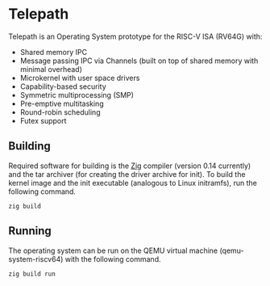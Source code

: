 # Telepath

Telepath is an Operating System prototype for the RISC-V ISA (RV64G) with:

- Shared memory IPC
- Message passing IPC via Channels (built on top of shared memory with minimal overhead)
- Microkernel with user space drivers
- Capability-based security
- Symmetric multiprocessing (SMP)
- Pre-emptive multitasking
- Round-robin scheduling
- Futex support

## Building

Required software for building is the [Zig](https://ziglang.org) compiler (version 0.14 currently) and the tar archiver (for creating the driver archive for init). To build the kernel image and the init executable (analogous to Linux initramfs), run the following command.

```
zig build
```

## Running

The operating system can be run on the QEMU virtual machine (qemu-system-riscv64) with the following command.

```
zig build run
```
